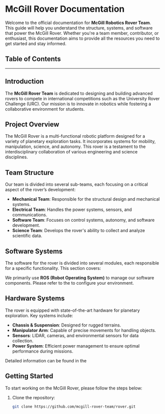 # McGill Rover Documentation

Welcome to the official documentation for **McGill Robotics Rover Team**. This guide will help you understand the structure, systems, and software that power the McGill Rover. Whether you're a team member, contributor, or enthusiast, this documentation aims to provide all the resources you need to get started and stay informed.

## Table of Contents


---

## Introduction

The **McGill Rover Team** is dedicated to designing and building advanced rovers to compete in international competitions such as the University Rover Challenge (URC). Our mission is to innovate in robotics while fostering a collaborative environment for students.

## Project Overview

The McGill Rover is a multi-functional robotic platform designed for a variety of planetary exploration tasks. It incorporates systems for mobility, manipulation, science, and autonomy. This rover is a testament to the interdisciplinary collaboration of various engineering and science disciplines.

## Team Structure

Our team is divided into several sub-teams, each focusing on a critical aspect of the rover’s development:

- **Mechanical Team**: Responsible for the structural design and mechanical systems.
- **Electrical Team**: Handles the power systems, sensors, and communications.
- **Software Team**: Focuses on control systems, autonomy, and software development.
- **Science Team**: Develops the rover's ability to collect and analyze scientific data.

## Software Systems

The software for the rover is divided into several modules, each responsible for a specific functionality. This section covers:


We primarily use **ROS (Robot Operating System)** to manage our software components. Please refer to the  to configure your environment.

## Hardware Systems

The rover is equipped with state-of-the-art hardware for planetary exploration. Key systems include:

- **Chassis & Suspension**: Designed for rugged terrains.
- **Manipulator Arm**: Capable of precise movements for handling objects.
- **Sensors**: LIDAR, cameras, and environmental sensors for data collection.
- **Power System**: Efficient power management to ensure optimal performance during missions.

Detailed information can be found in the 

## Getting Started

To start working on the McGill Rover, please follow the steps below:

1. Clone the repository:
   ```bash
   git clone https://github.com/mcgill-rover-team/rover.git

